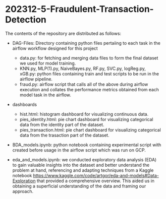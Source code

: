 # 202312-5-Fraudulent-Transaction-Detection

The contents of the repository are distributed as follows:
- DAG-Files: Directory containing python files pertaiing to each task in the airflow workflow designed for this project
  - data.py: for fetching and merging data files to form the final dataset we used for model training.
  - KNN.py, MLP(1).py, NaiveBayes.py, RF.py, SVC.py, logReg.py, xGB.py: python files containing train and test scripts to be run in the airflow pipeline.
  - fraud.py: airflow script that calls all of the above during airflow execution and collates the performance metrics obtained from each model task in the airflow.
 
- dashboards
  - hist.html: histogram dashboard for visualizing continuous data.
  - pies_identity.html: pie chart dashboard for visualizing categorical data from the identity part of the dataset.
  - pies_transaction.html: pie chart dashboard for visualizing categorical data from the trasaction part of the dataset.
 
- BDA_models.ipynb: python notebook containing experimental script with created before usage in the airflow script which was run on GCP. 

- eda_and_models.ipynb: we conducted exploratory data analysis (EDA) to gain valuable insights into the dataset and better understand the problem at hand, referencing and adapting techniques from a Kaggle notebook  https://www.kaggle.com/code/artgor/eda-and-models#Data-Exploration that provided a comprehensive overview. This aided us in obtaining a superficial understanding of the data and framing our approach.
